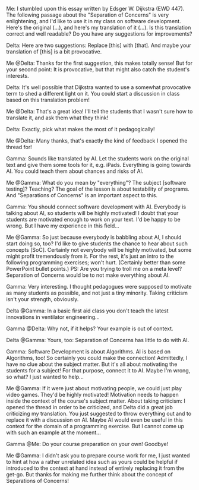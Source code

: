 Me: I stumbled upon this essay written by Edsger W. Dijkstra (EWD 447). The
following passage about the "Separation of Concerns" is very enlightening, and
I'd like to use it in my class on software development. Here's the original (…),
and here's my translation of it (…). Is this translation correct and well
readable?  Do you have any suggestions for improvements?

Delta: Here are two suggestions: Replace [this] with [that]. And maybe your
translation of [this] is a bit provocative.

Me @Delta: Thanks for the first suggestion, this makes totally sense! But for
your second point: It is provocative, but that might also catch the student's
interests.

Delta: It's well possible that Dijkstra wanted to use a somewhat provocative
term to shed a different light on it. You could start a discussion in class
based on this translation problem!

Me @Delta: That's a great idea! I'll tell the students that I wasn't sure how
to translate it, and ask them what they think!

Delta: Exactly, pick what makes the most of it pedagogically!

Me @Delta: Many thanks, that's exactly the kind of feedback I opened the thread
for!

Gamma: Sounds like translated by AI. Let the students work on the original text
and give them some tools for it, e.g. iPads. Everything is going towards AI. You
could teach them about chances and risks of AI.

Me @Gamma: What do you mean by "everything"? The subject [software testing]?
Teaching? The goal of the lesson is about testability of programs. And
"Separations of Concerns" is an important aspect to this.

Gamma: You should connect software development with AI. Everybody is talking
about AI, so students will be highly motivated! I doubt that your students are
motivated enough to work on your text. I'd be happy to be wrong. But I have my
experience in this field…

Me @Gamma: So just because everybody is babbling about AI, I should start doing
so, too? I'd like to give students the chance to hear about such concepts [SoC].
Certainly not everybody will be highly motivated, but some might profit
tremendously from it. For the rest, it's just an intro to the following
programming exercises; won't hurt. (Certainly better than some PowerPoint bullet
points.) PS: Are you trying to troll me on a meta level? Separation of Concerns
would be to not make everything about AI.

Gamma: Very interesting. I thought pedagogues were supposed to motivate as many
students as possible, and not just a tiny minority. Taking criticism isn't your
strength, obviously.

Delta @Gamma: In a basic first aid class you don't teach the latest innovations
in ventilator engineering…

Gamma @Delta: Why not, if it helps? Your example is out of context.

Delta @Gamma: Yours, too: Separation of Concerns has little to do with AI.

Gamma: Software Development is about Algorithms. AI is based on Algorithms, too!
So certainly you could make the connection! Admittedly, I have no clue about the
subject matter. But it's all about motivating the students for a subject! For
that purpose, connect it to AI. Maybe I'm wrong, so what? I just wanted to help…

Me @Gamma: If it were just about motivating people, we could just play video
games. They'd be highly motivated! Motivation needs to happen inside the context
of the course's subject matter. About taking criticism: I opened the thread in
order to be criticized, and Delta did a great job criticizing my translation.
You just suggested to throw everything out and to replace it with a discussion
on AI. Maybe AI would even be useful in this context for the domain of a
programming exercise. But I cannot come up with such an example at the moment…

Gamma @Me: Do your course preparation on your own! Goodbye!

Me @Gamma: I didn't ask you to prepare course work for me, I just wanted to hint
at how a rather unrelated idea such as yours could be helpful if introduced to
the context at hand instead of entirely replacing it from the get-go. But thanks
for making me further think about the concept of Separations of Concerns!
